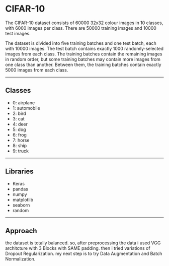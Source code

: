 # CIFAR-10

The CIFAR-10 dataset consists of 60000 32x32 colour images in 10 classes, with 6000 images per class. There are 50000 training images and 10000 test images.

The dataset is divided into five training batches and one test batch, each with 10000 images. The test batch contains exactly 1000 randomly-selected images from each class. The training batches contain the remaining images in random order, but some training batches may contain more images from one class than another. Between them, the training batches contain exactly 5000 images from each class.

------

## Classes 
<!-- UL -->
* 0: airplane
* 1: automobile
* 2: bird
* 3: cat
* 4: deer
* 5: dog
* 6: frog
* 7: horse
* 8: ship
* 9: truck

--------

## Libraries
<!-- UL -->
* Keras
* pandas
* numpy
* matplotlib
* seaborn
* random

------

## Approach

the dataset is totally balanced. so, after preprocessing the data i used VGG architcture with 3 Blocks with SAME padding. then i tried variations of Dropout Regularization.
my next step is to try Data Augmentation and Batch Normalization.

